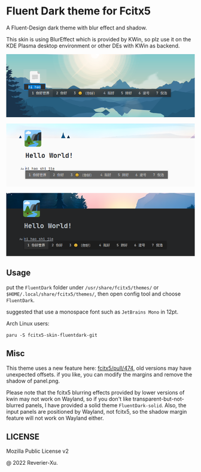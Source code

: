 # Fluent Dark theme for Fcitx5

A Fluent-Design dark theme with blur effect and shadow.

This skin is using BlurEffect which is provided by KWin, so plz use it on the KDE Plasma desktop environment or other DEs with KWin as backend.

![](imgs/sample1.png)

![](imgs/sample2.png)

![](imgs/sample3.png)

## Usage

put the `FluentDark` folder under `/usr/share/fcitx5/themes/` or `$HOME/.local/share/fcitx5/themes/`, then open config tool and choose `FluentDark`.

suggested that use a monospace font such as `JetBrains Mono` in 12pt.

Arch Linux users:

```shell
paru -S fcitx5-skin-fluentdark-git
```

## Misc

This theme uses a new feature here: [fcitx5/pull/474](https://github.com/fcitx/fcitx5/pull/474), old versions may have unexpected offsets. if you like, you can modify the margins and remove the shadow of panel.png.

Please note that the fcitx5 blurring effects provided by lower versions of kwin may not work on Wayland, so if you don't like transparent-but-not-blurred panels, I have provided a solid theme `FluentDark-solid`. Also, the input panels are positioned by Wayland, not fcitx5, so the shadow margin feature will not work on Wayland either.

## LICENSE

Mozilla Public License v2

@ 2022 Reverier-Xu.

